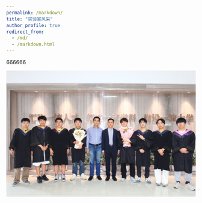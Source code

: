 ```yaml
---
permalink: /markdown/
title: "实验室风采"
author_profile: true
redirect_from: 
  - /md/
  - /markdown.html
---
```


666666


![校长与实验室毕业生合影](../images/IMG_5637.JPG)
